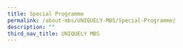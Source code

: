 ```yaml
---
title: Special Programme
permalink: /about-mbs/UNIQUELY-MBS/Special-Programme/
description: ""
third_nav_title: UNIQUELY MBS
---
```

